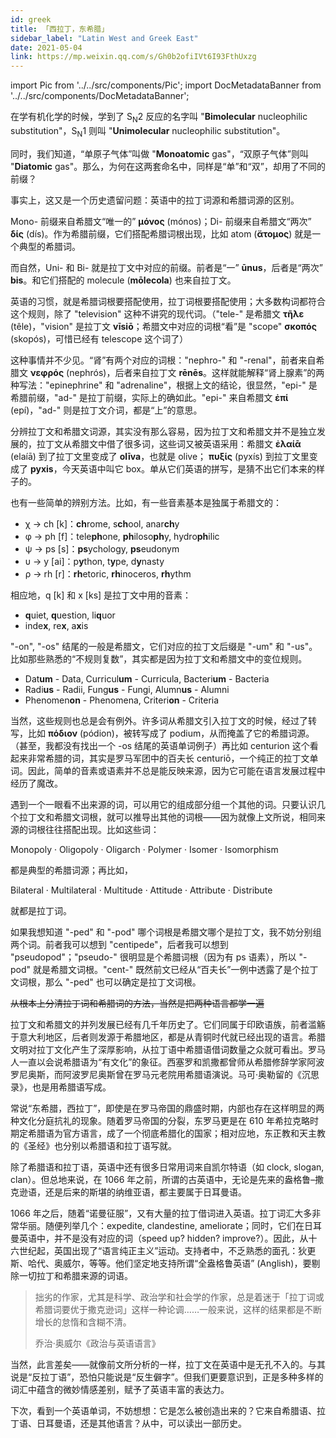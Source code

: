```yaml
---
id: greek
title: 「西拉丁，东希腊」
sidebar_label: "Latin West and Greek East"
date: 2021-05-04
link: https://mp.weixin.qq.com/s/Gh0b2ofiIVt6I93FthUxzg
---
```


import Pic from '../../src/components/Pic';
import DocMetadataBanner from '../../src/components/DocMetadataBanner';

<DocMetadataBanner frontMatter={frontMatter} />

在学有机化学的时候，学到了 S<sub>N</sub>2 反应的名字叫 "**Bimolecular** nucleophilic substitution"，S<sub>N</sub>1 则叫 "**Unimolecular** nucleophilic substitution"。

同时，我们知道，“单原子气体”叫做 "**Monoatomic** gas"，“双原子气体”则叫 "**Diatomic** gas"。那么，为何在这两套命名中，同样是“单”和“双”，却用了不同的前缀？

事实上，这又是一个历史遗留问题：英语中的拉丁词源和希腊词源的区别。

Mono- 前缀来自希腊文“唯一的” **μόνος** (mónos)；Di- 前缀来自希腊文“两次” **δίς** (dís)。作为希腊前缀，它们搭配希腊词根出现，比如 atom (**ἄτομος**) 就是一个典型的希腊词。

而自然，Uni- 和 Bi- 就是拉丁文中对应的前缀。前者是“一” **ūnus**，后者是“两次” **bis**。和它们搭配的 molecule (**mōlecola**) 也来自拉丁文。

英语的习惯，就是希腊词根要搭配使用，拉丁词根要搭配使用；大多数构词都符合这个规则，除了 "television" 这种不讲究的现代词。（"tele-" 是希腊文 **τῆλε** (têle)，"vision" 是拉丁文 **vīsiō**；希腊文中对应的词根“看”是 "scope" **σκοπός** (skopós)，可惜已经有 telescope 这个词了）

这种事情并不少见。“肾”有两个对应的词根："nephro-" 和 "-renal"，前者来自希腊文 **νεφρός** (nephrós)，后者来自拉丁文 **rēnēs**。这样就能解释“肾上腺素”的两种写法："epinephrine" 和 "adrenaline"，根据上文的结论，很显然，"epi-" 是希腊前缀，"ad-" 是拉丁前缀，实际上的确如此。"epi-" 来自希腊文 **ἐπί** (epí)，"ad-" 则是拉丁文介词，都是“上”的意思。

<Pic src="/img/docs/Humanities/greek/JGibibkelET6ibIHm8IK7MMQwJbXIKIFxzIicG4PswScthSRNgiboZxY4qqBQAHMgaFuQMHTz8D2icFibFiaWQnHibljVGA.jpeg" />

分辨拉丁文和希腊文词源，其实没有那么容易，因为拉丁文和希腊文并不是独立发展的，拉丁文从希腊文中借了很多词，这些词又被英语采用：希腊文 **ἐλαίᾱ** (elaíā) 到了拉丁文里变成了 **olīva**，也就是 olive； **πυξίς** (pyxís) 到拉丁文里变成了 **pyxis**，今天英语中叫它 box。单从它们英语的拼写，是猜不出它们本来的样子的。

也有一些简单的辨别方法。比如，有一些音素基本是独属于希腊文的：

- χ → ch [k]：**ch**rome, s**ch**ool, anar**ch**y
- φ → ph [f]：tele**ph**one, **ph**iloso**ph**y, hydro**ph**ilic
- ψ → ps [s]：**ps**ychology, **ps**eudonym
- υ → y [ai]：p**y**thon, t**y**pe, d**y**nasty
- ρ → rh [r]：**rh**etoric, **rh**inoceros, **rh**ythm

相应地，q [k] 和 x [ks] 是拉丁文中用的音素：

- **q**uiet, **q**uestion, li**q**uor
- inde**x**, re**x**, a**x**is

"-on", "-os" 结尾的一般是希腊文，它们对应的拉丁文后缀是 "-um" 和 "-us"。比如那些熟悉的“不规则复数”，其实都是因为拉丁文和希腊文中的变位规则。

- Dat**um** - Data, Curricul**um** - Curricula, Bacteri**um** - Bacteria
- Radi**us** - Radii, Fung**us** - Fungi, Alumn**us** - Alumni
- Phenomen**on** - Phenomena, Criteri**on** - Criteria

当然，这些规则也总是会有例外。许多词从希腊文引入拉丁文的时候，经过了转写，比如 **πόδιον** (pódion)，被转写成了 podium，从而掩盖了它的希腊词源。（甚至，我都没有找出一个 -os 结尾的英语单词例子）再比如 centurion 这个看起来非常希腊的词，其实是罗马军团中的百夫长 centuriō，一个纯正的拉丁文单词。因此，简单的音素或语素并不总是能反映来源，因为它可能在语言发展过程中经历了魔改。

遇到一个一眼看不出来源的词，可以用它的组成部分组一个其他的词。只要认识几个拉丁文和希腊文词根，就可以推导出其他的词根——因为就像上文所说，相同来源的词根往往搭配出现。比如这些词：

Monopoly · Oligopoly · Oligarch · Polymer · Isomer · Isomorphism

都是典型的希腊词源；再比如，

Bilateral · Multilateral · Multitude · Attitude · Attribute · Distribute

就都是拉丁词。

如果我想知道 "-ped" 和 "-pod" 哪个词根是希腊文哪个是拉丁文，我不妨分别组两个词。前者我可以想到 "centipede"，后者我可以想到 "pseudopod"；"pseudo-" 很明显是个希腊词根（因为有 ps 语素），所以 "-pod" 就是希腊文词根。"cent-" 既然前文已经从“百夫长”一例中透露了是个拉丁文词根，那么 "-ped" 也可以确定是拉丁文词根。

~~从根本上分清拉丁词和希腊词的方法，当然是把两种语言都学一遍~~

拉丁文和希腊文的并列发展已经有几千年历史了。它们同属于印欧语族，前者滥觞于意大利地区，后者则发源于希腊地区，都是从青铜时代就已经出现的语言。希腊文明对拉丁文化产生了深厚影响，从拉丁语中希腊语借词数量之众就可看出。罗马人一直以会说希腊语为“有文化”的象征。西塞罗和凯撒都曾师从希腊修辞学家阿波罗尼奥斯，而阿波罗尼奥斯曾在罗马元老院用希腊语演说。马可·奥勒留的《沉思录》，也是用希腊语写成。

<Pic src="/img/docs/Humanities/greek/JGibibkelET6ibIHm8IK7MMQwJbXIKIFxzITy5AXz6iaiaakpicia1ZvMIibYHcy8ScE6OIOxVkY5MGmsXZcXHbAtrSUGA.png" />

常说“东希腊，西拉丁”，即使是在罗马帝国的鼎盛时期，内部也存在这样明显的两种文化分庭抗礼的现象。随着罗马帝国的分裂，东罗马更是在 610 年希拉克略时期定希腊语为官方语言，成了一个彻底希腊化的国家；相对应地，东正教和天主教的《圣经》也分别以希腊语和拉丁语写就。

<Pic src="/img/docs/Humanities/greek/JGibibkelET6ibIHm8IK7MMQwJbXIKIFxzIy4RnZLwdzO2ahXEcqVmpIp0nZibTYz195C5KLDLPVDFv578FZJWTvdw.png" />

除了希腊语和拉丁语，英语中还有很多日常用词来自凯尔特语（如 clock, slogan, clan）。但总地来说，在 1066 年之前，所谓的古英语中，无论是先来的盎格鲁–撒克逊语，还是后来的斯堪的纳维亚语，都主要属于日耳曼语。

1066 年之后，随着“诺曼征服”，又有大量的拉丁借词进入英语。拉丁词汇大多非常华丽。随便列举几个：expedite, clandestine, ameliorate；同时，它们在日耳曼英语中，并不是没有对应的词（speed up? hidden? improve?）。因此，从十六世纪起，英国出现了“语言纯正主义”运动。支持者中，不乏熟悉的面孔：狄更斯、哈代、奥威尔，等等。他们坚定地支持所谓“全盎格鲁英语” (Anglish)，要剔除一切拉丁和希腊来源的词语。

> 拙劣的作家，尤其是科学、政治学和社会学的作家，总是着迷于「拉丁词或希腊词要优于撒克逊词」这样一种论调……一般来说，这样的结果都是不断增长的怠惰和含糊不清。
>
> 乔治·奥威尔《政治与英语语言》

当然，此言差矣——就像前文所分析的一样，拉丁文在英语中是无孔不入的。与其说是“反拉丁语”，恐怕只能说是“反生僻字”。但我们更要意识到，正是多种多样的词汇中蕴含的微妙情感差别，赋予了英语丰富的表达力。

下次，看到一个英语单词，不妨想想：它是怎么被创造出来的？它来自希腊语、拉丁语、日耳曼语，还是其他语言？从中，可以读出一部历史。
